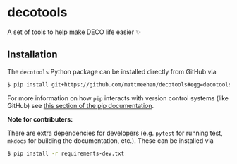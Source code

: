 # decotools

A set of tools to help make DECO life easier :sparkles:

## Installation

The `decotools` Python package can be installed directly from GitHub via

```bash
$ pip install git+https://github.com/mattmeehan/decotools#egg=decotools
```

For more information on how `pip` interacts with version control systems (like GitHub) see [this section of the pip documentation](https://pip.pypa.io/en/stable/reference/pip_install/#vcs-support).


**Note for contributers:**

There are extra dependencies for developers (e.g. `pytest` for running test, `mkdocs` for building the documentation, etc.). These can be installed via

```bash
$ pip install -r requirements-dev.txt
```
